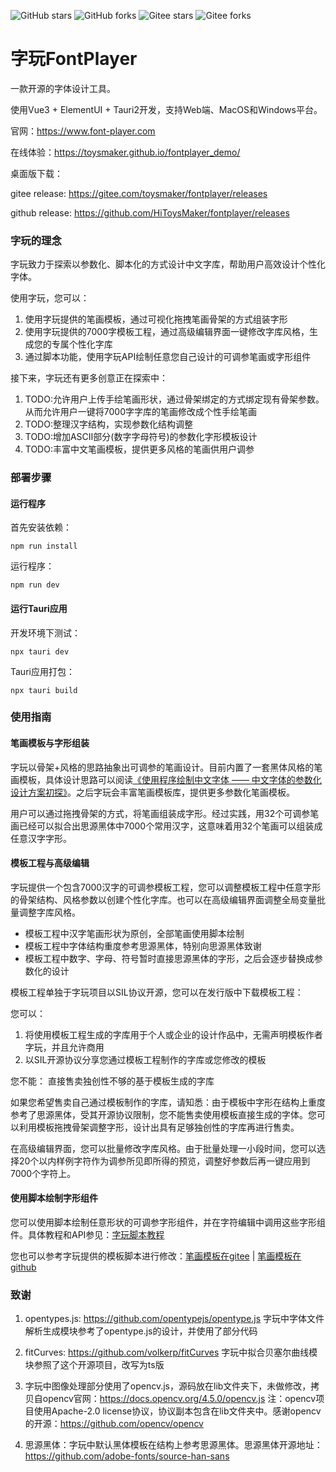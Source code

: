 
![GitHub stars](https://img.shields.io/github/stars/HiToysmaker/fontplayer?style=for-the-badge?logoWidth=40&labelWidth=100)
![GitHub forks](https://img.shields.io/github/forks/HiToysmaker/fontplayer?style=for-the-badge?logoWidth=40&labelWidth=100)
![Gitee stars](https://gitee.com/toysmaker/fontplayer/badge/star.svg?theme=white)
![Gitee forks](https://gitee.com/toysmaker/fontplayer/badge/fork.svg?theme=white)

# 字玩FontPlayer
一款开源的字体设计工具。

使用Vue3 + ElementUI + Tauri2开发，支持Web端、MacOS和Windows平台。

官网：https://www.font-player.com

在线体验：https://toysmaker.github.io/fontplayer_demo/

桌面版下载：

gitee release: https://gitee.com/toysmaker/fontplayer/releases

github release: https://github.com/HiToysMaker/fontplayer/releases

### 字玩的理念
字玩致力于探索以参数化、脚本化的方式设计中文字库，帮助用户高效设计个性化字体。

使用字玩，您可以：
  1. 使用字玩提供的笔画模板，通过可视化拖拽笔画骨架的方式组装字形
  2. 使用字玩提供的7000字模板工程，通过高级编辑界面一键修改字库风格，生成您的专属个性化字库
  3. 通过脚本功能，使用字玩API绘制任意您自己设计的可调参笔画或字形组件

接下来，字玩还有更多创意正在探索中：
  1. TODO:允许用户上传手绘笔画形状，通过骨架绑定的方式绑定现有骨架参数。从而允许用户一键将7000字字库的笔画修改成个性手绘笔画
  2. TODO:整理汉字结构，实现参数化结构调整
  3. TODO:增加ASCII部分(数字字母符号)的参数化字形模板设计
  4. TODO:丰富中文笔画模板，提供更多风格的笔画供用户调参

### 部署步骤
#### 运行程序
首先安装依赖：
```
npm run install
```
运行程序：
```
npm run dev
```

#### 运行Tauri应用
开发环境下测试：
```
npx tauri dev
```

Tauri应用打包：
```
npx tauri build
```

### 使用指南
#### 笔画模板与字形组装
字玩以骨架+风格的思路抽象出可调参的笔画设计。目前内置了一套黑体风格的笔画模板，具体设计思路可以阅读[《使用程序绘制中文字体 —— 中文字体的参数化设计方案初探》](https://my.oschina.net/u/8675090/blog/18348928)。之后字玩会丰富笔画模板库，提供更多参数化笔画模板。

用户可以通过拖拽骨架的方式，将笔画组装成字形。经过实践，用32个可调参笔画已经可以拟合出思源黑体中7000个常用汉字，这意味着用32个笔画可以组装成任意汉字字形。

#### 模板工程与高级编辑
字玩提供一个包含7000汉字的可调参模板工程，您可以调整模板工程中任意字形的骨架结构、风格参数以创建个性化字库。也可以在高级编辑界面调整全局变量批量调整字库风格。

- 模板工程中汉字笔画形状为原创，全部笔画使用脚本绘制
- 模板工程中字体结构重度参考思源黑体，特别向思源黑体致谢
- 模板工程中数字、字母、符号暂时直接思源黑体的字形，之后会逐步替换成参数化的设计

模板工程单独于字玩项目以SIL协议开源，您可以在发行版中下载模板工程：

您可以：
  1. 将使用模板工程生成的字库用于个人或企业的设计作品中，无需声明模板作者字玩，并且允许商用
  2. 以SIL开源协议分享您通过模板工程制作的字库或您修改的模板

您不能：
直接售卖独创性不够的基于模板生成的字库

如果您希望售卖自己通过模板制作的字库，请知悉：由于模板中字形在结构上重度参考了思源黑体，受其开源协议限制，您不能售卖使用模板直接生成的字体。您可以利用模板拖拽骨架调整字形，设计出具有足够独创性的字库再进行售卖。

在高级编辑界面，您可以批量修改字库风格。由于批量处理一小段时间，您可以选择20个以内样例字符作为调参所见即所得的预览，调整好参数后再一键应用到7000个字符上。

#### 使用脚本绘制字形组件
您可以使用脚本绘制任意形状的可调参字形组件，并在字符编辑中调用这些字形组件。具体教程和API参见：[字玩脚本教程](https://www.font-player.com/Advanced/programming/)

您也可以参考字玩提供的模板脚本进行修改：[笔画模板在gitee](https://gitee.com/toysmaker/fontplayer/tree/main/public/templates/templates2) | [笔画模板在github](https://github.com/toysmaker/fontplayer/tree/main/public/templates/templates2)

### 致谢
1. opentypes.js: https://github.com/opentypejs/opentype.js
字玩中字体文件解析生成模块参考了opentype.js的设计，并使用了部分代码

2. fitCurves: https://github.com/volkerp/fitCurves
字玩中拟合贝塞尔曲线模块参照了这个开源项目，改写为ts版

3. 字玩中图像处理部分使用了opencv.js，源码放在lib文件夹下，未做修改，拷贝自opencv官网：https://docs.opencv.org/4.5.0/opencv.js
注：opencv项目使用Apache-2.0 license协议，协议副本包含在lib文件夹中。感谢opencv的开源：https://github.com/opencv/opencv

4. 思源黑体：字玩中默认黑体模板在结构上参考思源黑体。思源黑体开源地址：https://github.com/adobe-fonts/source-han-sans